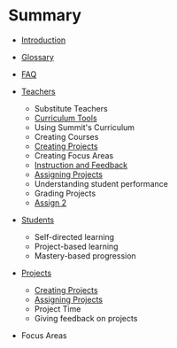 # Summary

* [Introduction](README.md)
* [Glossary](GLOSSARY.md)
* [FAQ](faq.md)
* [Teachers](teachers.md)
  * Substitute Teachers
   * [Curriculum Tools](curriculum.md)
    * Using Summit's Curriculum
    * Creating Courses
    * [Creating Projects](projects-create.md)
    * Creating Focus Areas
   * [Instruction and Feedback](feedback.md)
    * [Assigning Projects](projects-assign.md)
    * Understanding student performance
    * Grading Projects
    * [Assign 2](projects-assign-proxy.md)

* [Students](students.md)
  * Self-directed learning
  * Project-based learning
  * Mastery-based progression

* [Projects](projects/README.md)
  * [Creating Projects](projects-create.md)
  * [Assigning Projects](projects/assign.md)
  * Project Time
  * Giving feedback on projects

* Focus Areas
